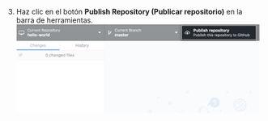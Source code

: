 3. Haz clic en el botón **Publish Repository (Publicar repositorio)** en la barra de herramientas. ![El botón Publicar repositorio en la barra de herramientas](/assets/images/help/desktop/publish-repository-toolbar-button.png)
